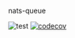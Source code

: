 nats-queue

![test](https://github.com/qwejid/nats_queue/actions/workflows/ci.yml/badge.svg?branch=main)
[![codecov](https://codecov.io/gh/qwejid/nats_queue/graph/badge.svg?token=B623HA81JK)](https://codecov.io/gh/qwejid/nats_queue)